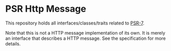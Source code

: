 PSR Http Message
================

This repository holds all interfaces/classes/traits related to
[PSR-7](http://www.php-fig.org/psr/psr-7/).

Note that this is not a HTTP message implementation of its own. It is merely an
interface that describes a HTTP message. See the specification for more details.

